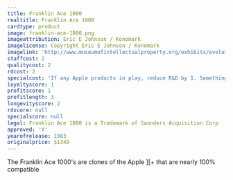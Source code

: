 ```yaml
---
title: Franklin Ace 1000
realtitle: Franklin Ace 1000
cardtype: product
image: franklin-ace-1000.png
imageattribution: Eric E Johnson / Konomark
imagelicense: Copyright Eric E Johnson / Konomark
imagelink: 'http://www.museumofintellectualproperty.org/exhibits/evolution_of_copyright.html'
staffcost: 2
qualitycost: 2
rdcost: 2
specialcost: 'If any Apple products in play, reduce R&D by 1. Something to reflect law suit?'
loyaltyscore: 1
profitscore: 1
profitlength: 3
longevityscore: 2
rdscore: null
specialscore: null
legal: Franklin Ace 1000 is a Trademark of Saunders Acquisition Corp
approved: 'Y'
yearofrelease: 1983
originalprice: $1349
---
```


The Franklin Ace 1000's are clones of the Apple ][+ that are nearly 100% compatible
